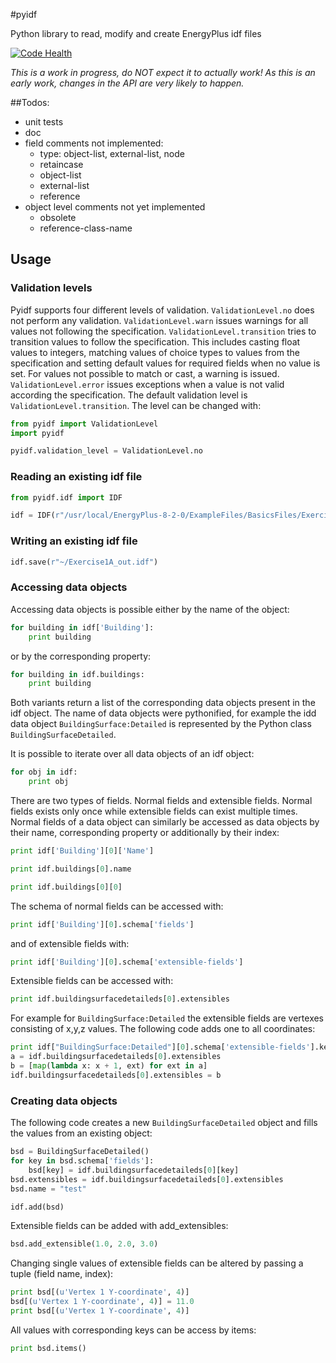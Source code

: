 #pyidf

Python library to read, modify and create EnergyPlus idf files

[![Code Health](https://landscape.io/github/rbuffat/pyidf/master/landscape.svg)](https://landscape.io/github/rbuffat/pyidf/master)

*This is a work in progress, do NOT expect it to actually work! As this is an early work, changes in the API are very likely to happen.*

##Todos:

* unit tests
* doc
* field comments not implemented:
  * type: object-list, external-list, node
  * retaincase
  * object-list
  * external-list
  * reference
* object level comments not yet implemented
  * obsolete
  * reference-class-name
  
## Usage

### Validation levels

Pyidf supports four different levels of validation. `ValidationLevel.no` does not perform any validation. `ValidationLevel.warn` issues warnings for all values not following the specification. `ValidationLevel.transition` tries to transition values to follow the specification. This includes casting float values to integers, matching values of choice types to values from the specification and setting default values for required fields when no value is set. For values not possible to match or cast, a warning is issued. `ValidationLevel.error` issues exceptions when a value is not valid according the specification. The default validation level is `ValidationLevel.transition`. The level can be changed with:

```python
from pyidf import ValidationLevel
import pyidf

pyidf.validation_level = ValidationLevel.no
```

### Reading an existing idf file

```python
from pyidf.idf import IDF

idf = IDF(r"/usr/local/EnergyPlus-8-2-0/ExampleFiles/BasicsFiles/Exercise1A.idf")
```

### Writing an existing idf file

```python
idf.save(r"~/Exercise1A_out.idf")
```

### Accessing data objects

Accessing data objects is possible either by the name of the object:

```python
for building in idf['Building']:
    print building
```

or by the corresponding property:

```python
for building in idf.buildings:
    print building
```

Both variants return a list of the corresponding data objects present in the idf object. The name of data objects were pythonified, for example  the idd data object `BuildingSurface:Detailed` is represented by the Python class `BuildingSurfaceDetailed`.

It is possible to iterate over all data objects of an idf object:
```python
for obj in idf:
    print obj
```

There are two types of fields. Normal fields and extensible fields. Normal fields exists only once while extensible fields can exist multiple times. Normal fields of a data object can similarly be accessed as data objects by their name, corresponding property or additionally by their index:

```python
print idf['Building'][0]['Name']
```

```python
print idf.buildings[0].name
```

```python
print idf.buildings[0][0]
```

The schema of normal fields can be accessed with:
```python
print idf['Building'][0].schema['fields']
```

and of extensible fields with:
```python
print idf['Building'][0].schema['extensible-fields']
```

Extensible fields can be accessed with:
```python
print idf.buildingsurfacedetaileds[0].extensibles
```

For example for `BuildingSurface:Detailed` the extensible fields are vertexes consisting of x,y,z values. The following code adds one to all coordinates:

```python
print idf["BuildingSurface:Detailed"][0].schema['extensible-fields'].keys()
a = idf.buildingsurfacedetaileds[0].extensibles
b = [map(lambda x: x + 1, ext) for ext in a]
idf.buildingsurfacedetaileds[0].extensibles = b
```

### Creating data objects

The following code creates a new `BuildingSurfaceDetailed` object and fills the values from an existing object: 

```python
bsd = BuildingSurfaceDetailed()
for key in bsd.schema['fields']:
    bsd[key] = idf.buildingsurfacedetaileds[0][key]
bsd.extensibles = idf.buildingsurfacedetaileds[0].extensibles
bsd.name = "test"

idf.add(bsd)
```

Extensible fields can be added with add_extensibles:

```python
bsd.add_extensible(1.0, 2.0, 3.0)
```

Changing single values of extensible fields can be altered by passing a tuple (field name, index):

```python
print bsd[(u'Vertex 1 Y-coordinate', 4)]
bsd[(u'Vertex 1 Y-coordinate', 4)] = 11.0
print bsd[(u'Vertex 1 Y-coordinate', 4)]
```

All values with corresponding keys can be access by items:
```python
print bsd.items()
```
